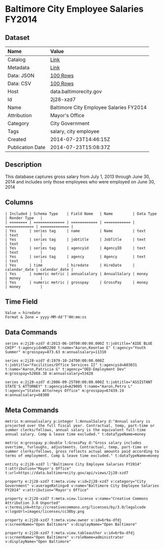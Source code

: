 # Baltimore City Employee Salaries FY2014

## Dataset

| Name | Value |
| :--- | :---- |
| Catalog | [Link](https://catalog.data.gov/dataset/baltimore-city-employee-salaries-fy2014-5924b) |
| Metadata | [Link](https://data.baltimorecity.gov/api/views/2j28-xzd7) |
| Data: JSON | [100 Rows](https://data.baltimorecity.gov/api/views/2j28-xzd7/rows.json?max_rows=100) |
| Data: CSV | [100 Rows](https://data.baltimorecity.gov/api/views/2j28-xzd7/rows.csv?max_rows=100) |
| Host | data.baltimorecity.gov |
| Id | 2j28-xzd7 |
| Name | Baltimore City Employee Salaries FY2014 |
| Attribution | Mayor's Office |
| Category | City Government |
| Tags | salary, city employee |
| Created | 2014-07-23T14:46:15Z |
| Publication Date | 2014-07-23T15:08:37Z |

## Description

This database captures gross salary from July 1, 2013 through June 30, 2014 and includes only those employees who were employed on June 30, 2014

## Columns

```ls
| Included | Schema Type    | Field Name   | Name         | Data Type     | Render Type   |
| ======== | ============== | ============ | ============ | ============= | ============= |
| Yes      | series tag     | name         | Name         | text          | text          |
| Yes      | series tag     | jobtitle     | JobTitle     | text          | text          |
| Yes      | series tag     | agencyid     | AgencyID     | text          | text          |
| Yes      | series tag     | agency       | Agency       | text          | text          |
| Yes      | time           | hiredate     | HireDate     | calendar_date | calendar_date |
| Yes      | numeric metric | annualsalary | AnnualSalary | money         | money         |
| Yes      | numeric metric | grosspay     | GrossPay     | money         | money         |
```

## Time Field

```ls
Value = hiredate
Format & Zone = yyyy-MM-dd'T'HH:mm:ss
```

## Data Commands

```ls
series e:2j28-xzd7 d:2013-06-10T00:00:00.000Z t:jobtitle="AIDE BLUE CHIP" t:agencyid=W02200 t:name="Aaron,Keontae E" t:agency="Youth Summer" m:grosspay=873.63 m:annualsalary=11310

series e:2j28-xzd7 d:1979-10-24T00:00:00.000Z t:jobtitle="Facilities/Office Services II" t:agencyid=A03031 t:name="Aaron,Patricia G" t:agency="OED-Employment Dev" m:grosspay=52868.38 m:annualsalary=53428

series e:2j28-xzd7 d:2006-09-25T00:00:00.000Z t:jobtitle="ASSISTANT STATE'S ATTORNEY" t:agencyid=A29005 t:name="Aaron,Petra L" t:agency="States Attorneys Office" m:grosspay=67439.19 m:annualsalary=68300
```

## Meta Commands

```ls
metric m:annualsalary p:integer l:AnnualSalary d:"Annual salary is projected over the full fiscal year. Contractual, temp, part-time or summer clerks/fellows, annual salary is the equivalent full-time annual salary. Comp & leave time excluded." t:dataTypeName=money

metric m:grosspay p:double l:GrossPay d:"Gross salary includes overtime, furloughs, adjustments. Contractual, temp, part-time or summer clerks/fellows, gross reflects actual amounts paid according to terms of employment. Comp & leave time excluded." t:dataTypeName=money

entity e:2j28-xzd7 l:"Baltimore City Employee Salaries FY2014" t:attribution="Mayor's Office" t:url=https://data.baltimorecity.gov/api/views/2j28-xzd7

property e:2j28-xzd7 t:meta.view v:id=2j28-xzd7 v:category="City Government" v:averageRating=0 v:name="Baltimore City Employee Salaries FY2014" v:attribution="Mayor's Office"

property e:2j28-xzd7 t:meta.view.license v:name="Creative Commons Attribution 3.0 Unported" v:termsLink=http://creativecommons.org/licenses/by/3.0/legalcode v:logoUrl=images/licenses/cc30by.png

property e:2j28-xzd7 t:meta.view.owner v:id=6r9a-dfdj v:screenName="Open Baltimore" v:displayName="Open Baltimore"

property e:2j28-xzd7 t:meta.view.tableauthor v:id=6r9a-dfdj v:screenName="Open Baltimore" v:roleName=administrator v:displayName="Open Baltimore"
```